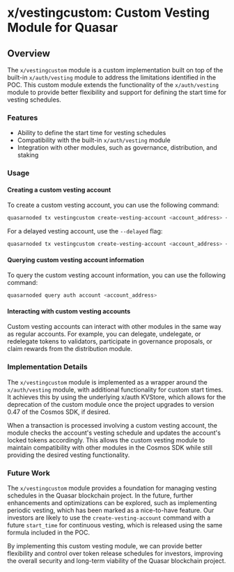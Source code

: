 # x/vestingcustom: Custom Vesting Module for Quasar

## Overview

The `x/vestingcustom` module is a custom implementation built on top of the built-in `x/auth/vesting` module to address the
limitations identified in the POC. This custom module extends the functionality of the `x/auth/vesting` module to provide
better flexibility and support for defining the start time for vesting schedules.

### Features

- Ability to define the start time for vesting schedules
- Compatibility with the built-in `x/auth/vesting` module
- Integration with other modules, such as governance, distribution, and staking

### Usage

#### Creating a custom vesting account

To create a custom vesting account, you can use the following command:

```bash
quasarnoded tx vestingcustom create-vesting-account <account_address> <original_vesting> <start_time> <end_time> --from my_treasury --chain-id quasarnode --keyring-backend test
```

For a delayed vesting account, use the `--delayed` flag:

```bash
quasarnoded tx vestingcustom create-vesting-account <account_address> <original_vesting> <start_time> <end_time> --delayed --from my_treasury --chain-id quasarnode --keyring-backend test
```

#### Querying custom vesting account information

To query the custom vesting account information, you can use the following command:

```bash
quasarnoded query auth account <account_address>
```

#### Interacting with custom vesting accounts

Custom vesting accounts can interact with other modules in the same way as regular accounts. For example, you can
delegate, undelegate, or redelegate tokens to validators, participate in governance proposals, or claim rewards from the
distribution module.

### Implementation Details

The `x/vestingcustom` module is implemented as a wrapper around the `x/auth/vesting` module, with additional functionality
for custom start times. It achieves this by using the underlying x/auth KVStore, which allows for the deprecation of the
custom module once the project upgrades to version 0.47 of the Cosmos SDK, if desired.

When a transaction is processed involving a custom vesting account, the module checks the account's vesting schedule and
updates the account's locked tokens accordingly. This allows the custom vesting module to maintain compatibility with
other modules in the Cosmos SDK while still providing the desired vesting functionality.

### Future Work

The `x/vestingcustom` module provides a foundation for managing vesting schedules in the Quasar blockchain project. In
the future, further enhancements and optimizations can be explored, such as implementing periodic vesting, which has
been marked as a nice-to-have feature. Our investors are likely to use the `create-vesting-account` command with a future
`start_time` for continuous vesting, which is released using the same formula included in the POC.

By implementing this custom vesting module, we can provide better flexibility and control over token release schedules
for investors, improving the overall security and long-term viability of the Quasar blockchain project.